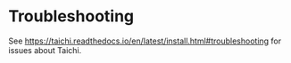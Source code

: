 # Troubleshooting

See https://taichi.readthedocs.io/en/latest/install.html#troubleshooting for issues about Taichi.